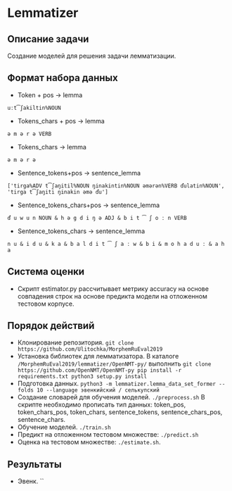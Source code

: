 Lemmatizer
==========================================

## Описание задачи

Создание моделей для решения задачи лемматизации.

## Формат набора данных

- Token + pos -> lemma
```
uːt͡ʃakiltin%NOUN
```

- Tokens_chars + pos -> lemma
```
ə m ə r ə VERB
```

- Tokens_chars -> lemma
```
ə m ə r ə
```

- Sentence_tokens+pos -> sentence_lemma
```
['tirga%ADV t͡ʃaŋitil%NOUN ŋinakintin%NOUN əmərən%VERB ďulatin%NOUN', 'tirga t͡ʃaŋiti ŋinakin əmə ďu']
```

- Sentence_tokens_chars+pos -> sentence_lemma
```
ď u w u n NOUN & h ə g d i ŋ ə ADJ & b i t ͡ ʃ o ː n VERB
```

- Sentence_tokens_chars -> sentence_lemma
```
n u & i d u & k a & b a l d i t ͡ ʃ a ː w & b i & m o h a d u ː & a h a
```

## Система оценки

- Скрипт estimator.py рассчитывает метрику accuracy на основе совпадения строк на основе предикта модели на отложенном
тестовом корпусе.


## Порядок действий

- Клонирование репозитория. `git clone https://github.com/Ulitochka/MorphemRuEval2019` 
- Установка библиотек для лемматизатора. В каталоге `/MorphemRuEval2019/lemmatizer/OpenNMT-py/` выполнить 
`git clone https://github.com/OpenNMT/OpenNMT-py pip install -r requirements.txt python3 setup.py install`
- Подготовка данных. `python3 -m lemmatizer.lemma_data_set_former --folds 10 --language эвенкийский / селькупский`
- Создание словарей для обучения моделей. `./preprocess.sh` В скрипте необходимо прописать тип данных: token_pos, token_chars_pos, 
token_chars, sentence_tokens, sentence_chars_pos, sentence_chars.
- Обучение моделей. `./train.sh`
- Предикт на отложенном тестовом множестве: `./predict.sh` 
- Оценка на тестовом множестве: `./estimate.sh`. 


## Результаты

- Эвенк. ``
